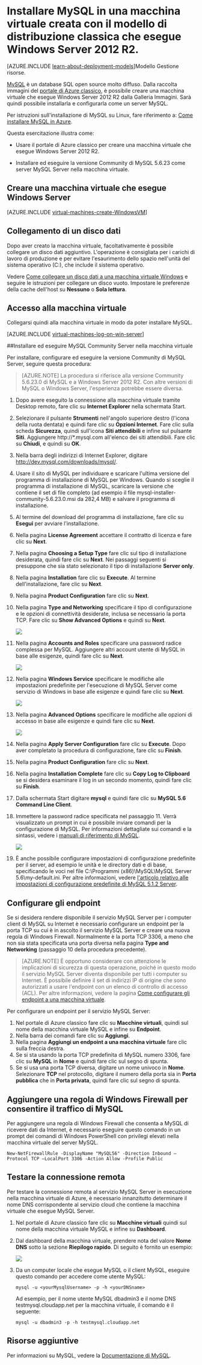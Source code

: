 <properties
	pageTitle="Creare una macchina virtuale che esegue MySQL | Microsoft Azure"
	description="Creare una macchina virtuale di Azure creata con il modello di distribuzione classica che esegue Windows Server 2012 R2, quindi installare e configurare il database MySQL nella macchina virtuale."
	services="virtual-machines-windows"
	documentationCenter=""
	authors="cynthn"
	manager="timlt"
	editor="tysonn"
	tags="azure-service-management"/>

<tags
	ms.service="virtual-machines-windows"
	ms.workload="infrastructure-services"
	ms.tgt_pltfrm="vm-windows"
	ms.devlang="na"
	ms.topic="article"
	ms.date="11/09/2015"
	ms.author="cynthn"/>


# Installare MySQL in una macchina virtuale creata con il modello di distribuzione classica che esegue Windows Server 2012 R2.

[AZURE.INCLUDE [learn-about-deployment-models](../../includes/learn-about-deployment-models-classic-include.md)]Modello Gestione risorse.


[MySQL](http://www.mysql.com) è un database SQL open source molto diffuso. Dalla raccolta immagini del [portale di Azure classico](http://manage.windowsazure.com), è possibile creare una macchina virtuale che esegue Windows Server 2012 R2 dalla Galleria Immagini. Sarà quindi possibile installarla e configurarla come un server MySQL.

Per istruzioni sull'installazione di MySQL su Linux, fare riferimento a: [Come installare MySQL in Azure](virtual-machines-linux-mysql-install.md).

Questa esercitazione illustra come:

- Usare il portale di Azure classico per creare una macchina virtuale che esegue Windows Server 2012 R2.

- Installare ed eseguire la versione Community di MySQL 5.6.23 come server MySQL Server nella macchina virtuale.


## Creare una macchina virtuale che esegue Windows Server

[AZURE.INCLUDE [virtual-machines-create-WindowsVM](../../includes/virtual-machines-create-windowsvm.md)]

## Collegamento di un disco dati

Dopo aver creato la macchina virtuale, facoltativamente è possibile collegare un disco dati aggiuntivo. L'operazione è consigliata per i carichi di lavoro di produzione e per evitare l'esaurimento dello spazio nell'unità del sistema operativo (C:), che include il sistema operativo.

Vedere [Come collegare un disco dati a una macchina virtuale Windows](virtual-machines-windows-classic-attach-disk.md) e seguire le istruzioni per collegare un disco vuoto. Impostare le preferenze della cache dell'host su **Nessuno** o **Sola lettura**.

## Accesso alla macchina virtuale

Collegarsi quindi alla macchina virtuale in modo da poter installare MySQL.

[AZURE.INCLUDE [virtual-machines-log-on-win-server](../../includes/virtual-machines-log-on-win-server.md)]

##Installare ed eseguire MySQL Community Server nella macchina virtuale

Per installare, configurare ed eseguire la versione Community di MySQL Server, seguire questa procedura:

> [AZURE.NOTE] La procedura si riferisce alla versione Community 5.6.23.0 di MySQL e a Windows Server 2012 R2. Con altre versioni di MySQL o Windows Server, l'esperienza potrebbe essere diversa.

1.	Dopo avere eseguito la connessione alla macchina virtuale tramite Desktop remoto, fare clic su **Internet Explorer** nella schermata Start.
2.	Selezionare il pulsante **Strumenti** nell'angolo superiore destro (l'icona della ruota dentata) e quindi fare clic su **Opzioni Internet**. Fare clic sulla scheda **Sicurezza**, quindi sull'icona **Siti attendibili** e infine sul pulsante **Siti**. Aggiungere http://*.mysql.com all'elenco dei siti attendibili. Fare clic su **Chiudi**, e quindi su **OK**.
3.	Nella barra degli indirizzi di Internet Explorer, digitare http://dev.mysql.com/downloads/mysql/.
4.	Usare il sito di MySQL per individuare e scaricare l'ultima versione del programma di installazione di MySQL per Windows. Quando si sceglie il programma di installazione di MySQL, scaricare la versione che contiene il set di file completo (ad esempio il file mysql-installer-community-5.6.23.0.msi da 282,4 MB) e salvare il programma di installazione.
5.	Al termine del download del programma di installazione, fare clic su **Esegui** per avviare l'installazione.
6.	Nella pagina **License Agreement** accettare il contratto di licenza e fare clic su **Next**.
7.	Nella pagina **Choosing a Setup Type** fare clic sul tipo di installazione desiderata, quindi fare clic su **Next**. Nei passaggi seguenti si presuppone che sia stato selezionato il tipo di installazione **Server only**.
8.	Nella pagina **Installation** fare clic su **Execute**. Al termine dell'installazione, fare clic su **Next**.
9.	Nella pagina **Product Configuration** fare clic su **Next**.
10.	Nella pagina **Type and Networking** specificare il tipo di configurazione e le opzioni di connettività desiderate, inclusa se necessario la porta TCP. Fare clic su **Show Advanced Options** e quindi su **Next**.

	![](./media/virtual-machines-windows-classic-mysql-2008r2/MySQL_TypeNetworking.png)

11.	Nella pagina **Accounts and Roles** specificare una password radice complessa per MySQL. Aggiungere altri account utente di MySQL in base alle esigenze, quindi fare clic su **Next**.

	![](./media/virtual-machines-windows-classic-mysql-2008r2/MySQL_AccountsRoles_Filled.png)

12.	Nella pagina **Windows Service** specificare le modifiche alle impostazioni predefinite per l'esecuzione di MySQL Server come servizio di Windows in base alle esigenze e quindi fare clic su **Next**.

	![](./media/virtual-machines-windows-classic-mysql-2008r2/MySQL_WindowsService.png)

13.	Nella pagina **Advanced Options** specificare le modifiche alle opzioni di accesso in base alle esigenze e quindi fare clic su **Next**.

	![](./media/virtual-machines-windows-classic-mysql-2008r2/MySQL_AdvOptions.png)

14.	Nella pagina **Apply Server Configuration** fare clic su **Execute**. Dopo aver completato la procedura di configurazione, fare clic su **Finish**.
15.	Nella pagina **Product Configuration** fare clic su **Next**.
16.	Nella pagina **Installation Complete** fare clic su **Copy Log to Clipboard** se si desidera esaminare il log in un secondo momento, quindi fare clic su **Finish**.
17.	Dalla schermata Start digitare **mysql** e quindi fare clic su **MySQL 5.6 Command Line Client**.
18.	Immettere la password radice specificata nel passaggio 11. Verrà visualizzato un prompt in cui è possibile inviare comandi per la configurazione di MySQL. Per informazioni dettagliate sui comandi e la sintassi, vedere i [manuali di riferimento di MySQL](http://dev.mysql.com/doc/refman/5.6/en/server-configuration-defaults.html).

	![](./media/virtual-machines-windows-classic-mysql-2008r2/MySQL_CommandPrompt.png)

19.	È anche possibile configurare impostazioni di configurazione predefinite per il server, ad esempio le unità e le directory dati e di base, specificando le voci nel file C:\\Programmi (x86)\\MySQL\\MySQL Server 5.6\\my-default.ini. Per altre informazioni, vedere [l'articolo relativo alle impostazioni di configurazione predefinite di MySQL 5.1.2 Server](http://dev.mysql.com/doc/refman/5.6/en/server-configuration-defaults.html).

## Configurare gli endpoint

Se si desidera rendere disponibile il servizio MySQL Server per i computer client di MySQL su Internet è necessario configurare un endpoint per la porta TCP su cui è in ascolto il servizio MySQL Server e creare una nuova regola di Windows Firewall. Normalmente è la porta TCP 3306, a meno che non sia stata specificata una porta diversa nella pagina **Type and Networking** (passaggio 10 della procedura precedente).


> [AZURE.NOTE] È opportuno considerare con attenzione le implicazioni di sicurezza di questa operazione, poiché in questo modo il servizio MySQL Server diventa disponibile per tutti i computer su Internet. È possibile definire il set di indirizzi IP di origine che sono autorizzati a usare l'endpoint con un elenco di controllo di accesso (ACL). Per altre informazioni, vedere la pagina [Come configurare gli endpoint a una macchina virtuale](virtual-machines-windows-classic-setup-endpoints.md).


Per configurare un endpoint per il servizio MySQL Server:

1.	Nel portale di Azure classico fare clic su **Macchine virtuali**, quindi sul nome della macchina virtuale MySQL e infine su **Endpoint**.
2.	Nella barra dei comandi fare clic su **Aggiungi**.
3.	Nella pagina **Aggiungi un endpoint a una macchina virtuale** fare clic sulla freccia destra.
4.	Se si sta usando la porta TCP predefinita di MySQL numero 3306, fare clic su **MySQL** in **Nome** e quindi fare clic sul segno di spunta.
5.	Se si usa una porta TCP diversa, digitare un nome univoco in **Nome**. Selezionare **TCP** nel protocollo, digitare il numero della porta sia in **Porta pubblica** che in **Porta privata**, quindi fare clic sul segno di spunta.

## Aggiungere una regola di Windows Firewall per consentire il traffico di MySQL

Per aggiungere una regola di Windows Firewall che consenta a MySQL di ricevere dati da Internet, è necessario eseguire questo comando in un prompt dei comandi di Windows PowerShell con privilegi elevati nella macchina virtuale del server MySQL.

	New-NetFirewallRule -DisplayName "MySQL56" -Direction Inbound –Protocol TCP –LocalPort 3306 -Action Allow -Profile Public


	
## Testare la connessione remota


Per testare la connessione remota al servizio MySQL Server in esecuzione nella macchina virtuale di Azure, è necessario innanzitutto determinare il nome DNS corrispondente al servizio cloud che contiene la macchina virtuale che esegue MySQL Server.

1.	Nel portale di Azure classico fare clic su **Macchine virtuali** quindi sul nome della macchina virtuale MySQL e infine su **Dashboard**.
2.	Dal dashboard della macchina virtuale, prendere nota del valore **Nome DNS** sotto la sezione **Riepilogo rapido**. Di seguito è fornito un esempio:

	![](./media/virtual-machines-windows-classic-mysql-2008r2/MySQL_DNSName.png)

3.	Da un computer locale che esegue MySQL o il client MySQL, eseguire questo comando per accedere come utente MySQL:

		mysql -u <yourMysqlUsername> -p -h <yourDNSname>

	Ad esempio, per il nome utente MySQL dbadmin3 e il nome DNS testmysql.cloudapp.net per la macchina virtuale, il comando è il seguente:

		mysql -u dbadmin3 -p -h testmysql.cloudapp.net


## Risorse aggiuntive

Per informazioni su MySQL, vedere la [Documentazione di MySQL](http://dev.mysql.com/doc/).

<!---HONumber=AcomDC_0323_2016-->